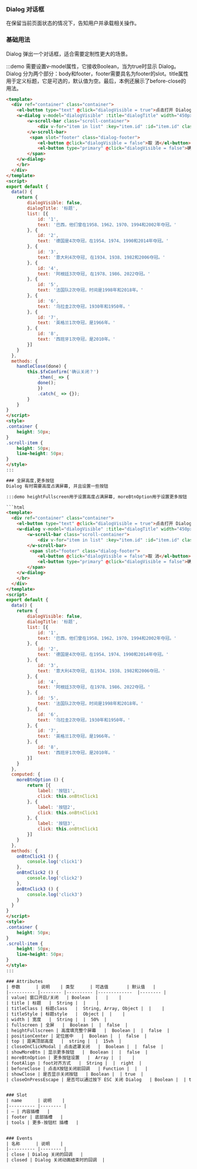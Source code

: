 ### Dialog 对话框
在保留当前页面状态的情况下，告知用户并承载相关操作。

### 基础用法
Dialog 弹出一个对话框，适合需要定制性更大的场景。

:::demo 需要设置v-model属性，它接收Boolean，当为true时显示 Dialog。Dialog 分为两个部分：body和footer，footer需要具名为footer的slot。title属性用于定义标题，它是可选的，默认值为空。最后，本例还展示了before-close的用法。

```html
<template>
  <div ref="container" class="container">
	<el-button type="text" @click="dialogVisible = true">点击打开 Dialog</el-button>
	<w-dialog v-model="dialogVisible" :title="dialogTitle" width="450px" :beforeClose="handleClose">
		<w-scroll-bar class="scroll-container">
			<div v-for="item in list" :key="item.id" :id="item.id" class="scroll-item">{{item.text}}</div>
		</w-scroll-bar>
		 <span slot="footer" class="dialog-footer">
			<el-button @click="dialogVisible = false">取 消</el-button>
			<el-button type="primary" @click="dialogVisible = false">确 定</el-button>
		</span>
	</w-dialog>
	</br>
  </div>
</template>
<script>
export default {
  data() {
    return {
		dialogVisible: false,
		dialogTitle: '标题',
		list: [{
			id: '1',
			text: '巴西，他们曾在1958、1962、1970、1994和2002年夺冠。'
		}, {
			id: '2',
			text: '德国是4次夺冠，在1954、1974、1990和2014年夺冠。'
		}, {
			id: '3',
			text: '意大利4次夺冠, 在1934、1938、1982和2006夺冠。'
		}, {
			id: '4',
			text: '阿根廷3次夺冠, 在1978、1986、2022夺冠。'
		}, {
			id: '5',
			text: '法国队2次夺冠，时间是1998年和2018年。'
		}, {
			id: '6',
			text: '乌拉圭2次夺冠，1930年和1950年。'
		}, {
			id: '7',
			text: '英格兰1次夺冠，是1966年。'
		}, {
			id: '8',
			text: '西班牙1次夺冠，是2010年。'
		}]
    }
  },
  methods: {	
	handleClose(done) {
		this.$fxConfirm('确认关闭？')
			.then(_ => {
			done();
			})
			.catch(_ => {});
		}
	}
}
</script>
<style>
.container {
	height: 50px;
}
.scroll-item {
	height: 50px;
	line-height: 50px;
}
</style>
:::

### 全屏高度,更多按钮
Dialog 有时需要高度占满屏幕, 并且设置一些按钮

:::demo heightFullscreen用于设置高度占满屏幕, moreBtnOption用于设置更多按钮

```html
<template>
  <div ref="container" class="container">
	<el-button type="text" @click="dialogVisible = true">点击打开 Dialog</el-button>
	<w-dialog v-model="dialogVisible" :title="dialogTitle" width="450px" heightFullscreen :moreBtnOption="moreBtnOption">
		<w-scroll-bar class="scroll-container">
			<div v-for="item in list" :key="item.id" :id="item.id" class="scroll-item">{{item.text}}</div>
		</w-scroll-bar>
		 <span slot="footer" class="dialog-footer">
			<el-button @click="dialogVisible = false">取 消</el-button>
			<el-button type="primary" @click="dialogVisible = false">确 定</el-button>
		</span>
	</w-dialog>
	</br>
  </div>
</template>
<script>
export default {
  data() {
    return {
		dialogVisible: false,
		dialogTitle: '标题',
		list: [{
			id: '1',
			text: '巴西，他们曾在1958、1962、1970、1994和2002年夺冠。'
		}, {
			id: '2',
			text: '德国是4次夺冠，在1954、1974、1990和2014年夺冠。'
		}, {
			id: '3',
			text: '意大利4次夺冠, 在1934、1938、1982和2006夺冠。'
		}, {
			id: '4',
			text: '阿根廷3次夺冠, 在1978、1986、2022夺冠。'
		}, {
			id: '5',
			text: '法国队2次夺冠，时间是1998年和2018年。'
		}, {
			id: '6',
			text: '乌拉圭2次夺冠，1930年和1950年。'
		}, {
			id: '7',
			text: '英格兰1次夺冠，是1966年。'
		}, {
			id: '8',
			text: '西班牙1次夺冠，是2010年。'
		}]
    }
  },
  computed: {
	moreBtnOption () {
		return [{
			label: '按钮1',
			click: this.onBtnClick1
		}, {
			label: '按钮2',
			click: this.onBtnClick1
		}, {
			label: '按钮3',
			click: this.onBtnClick1
		}]
	}
  },
  methods: {
	onBtnClick1 () {
		console.log('click1')
	},
	onBtnClick2 () {
		console.log('click2')
	},
	onBtnClick3 () {
		console.log('click3')
	}
  }
}
</script>
<style>
.container {
	height: 50px;
}
.scroll-item {
	height: 50px;
	line-height: 50px;
}
</style>
:::

### Attributes
| 参数      | 说明    | 类型      | 可选值       | 默认值   |
|---------- |-------- |---------- |-------------  |-------- |
| value| 窗口开启/关闭   | Boolean  |   |    |
| title | 标题   |  String |  |    |
| titleClass | 标题class   |  String, Array, Object |  |    |
| titleStyle | 标题style   |  Object |  |    |
| width | 宽度   |  String |  |  50%  |
| fullscreen | 全屏   |  Boolean |  |  false  |
| heightFullscreen | 高度填充整个屏幕   |  Boolean |  |  false  |
| positionCenter | 定位居中   |  Boolean |  |  false  |
| top | 距离顶部高度   |  string |  |  15vh  |
| closeOnClickModal | 点击遮罩关闭   |  Boolean |  |  false  |
| showMoreBtn | 显示更多按钮   |  Boolean |  |  false  |
| moreBtnOption | 更多按钮设置   |  Array |  |    |
| footAlign | foot对齐方式   |  String |  |  right  |
| beforeClose | 点击X按钮关闭前回调   | Function |  |   |
| showClose | 是否显示关闭按钮   | Boolean |  | true  |
| closeOnPressEscape | 是否可以通过按下 ESC 关闭 Dialog   | Boolean |  | true  |


### Slot
| name      | 说明    |
|---------- |-------- |
| — | 内容插槽   |
| footer | 底部插槽   |
| tools | 更多-按钮栏 插槽   |


### Events
| 名称      | 说明    |
|---------- |-------- |
| close | Dialog 关闭的回调   |
| closed | Dialog 关闭动画结束时的回调  |